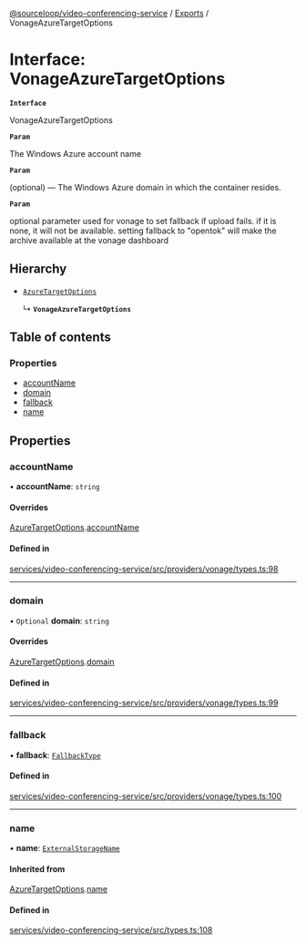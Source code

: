 [@sourceloop/video-conferencing-service](../README.md) / [Exports](../modules.md) / VonageAzureTargetOptions

# Interface: VonageAzureTargetOptions

**`Interface`**

VonageAzureTargetOptions

**`Param`**

The Windows Azure account name

**`Param`**

(optional) — The Windows Azure domain in which the container resides.

**`Param`**

optional parameter used for vonage to set fallback if upload fails.
 if it is none, it will not be available.
setting fallback to "opentok" will make the archive available  at the vonage dashboard

## Hierarchy

- [`AzureTargetOptions`](AzureTargetOptions.md)

  ↳ **`VonageAzureTargetOptions`**

## Table of contents

### Properties

- [accountName](VonageAzureTargetOptions.md#accountname)
- [domain](VonageAzureTargetOptions.md#domain)
- [fallback](VonageAzureTargetOptions.md#fallback)
- [name](VonageAzureTargetOptions.md#name)

## Properties

### accountName

• **accountName**: `string`

#### Overrides

[AzureTargetOptions](AzureTargetOptions.md).[accountName](AzureTargetOptions.md#accountname)

#### Defined in

[services/video-conferencing-service/src/providers/vonage/types.ts:98](https://github.com/codeweb05/repo1/blob/a4cf318/services/video-conferencing-service/src/providers/vonage/types.ts#L98)

___

### domain

• `Optional` **domain**: `string`

#### Overrides

[AzureTargetOptions](AzureTargetOptions.md).[domain](AzureTargetOptions.md#domain)

#### Defined in

[services/video-conferencing-service/src/providers/vonage/types.ts:99](https://github.com/codeweb05/repo1/blob/a4cf318/services/video-conferencing-service/src/providers/vonage/types.ts#L99)

___

### fallback

• **fallback**: [`FallbackType`](../enums/VonageEnums.FallbackType.md)

#### Defined in

[services/video-conferencing-service/src/providers/vonage/types.ts:100](https://github.com/codeweb05/repo1/blob/a4cf318/services/video-conferencing-service/src/providers/vonage/types.ts#L100)

___

### name

• **name**: [`ExternalStorageName`](../enums/ExternalStorageName.md)

#### Inherited from

[AzureTargetOptions](AzureTargetOptions.md).[name](AzureTargetOptions.md#name)

#### Defined in

[services/video-conferencing-service/src/types.ts:108](https://github.com/codeweb05/repo1/blob/a4cf318/services/video-conferencing-service/src/types.ts#L108)
